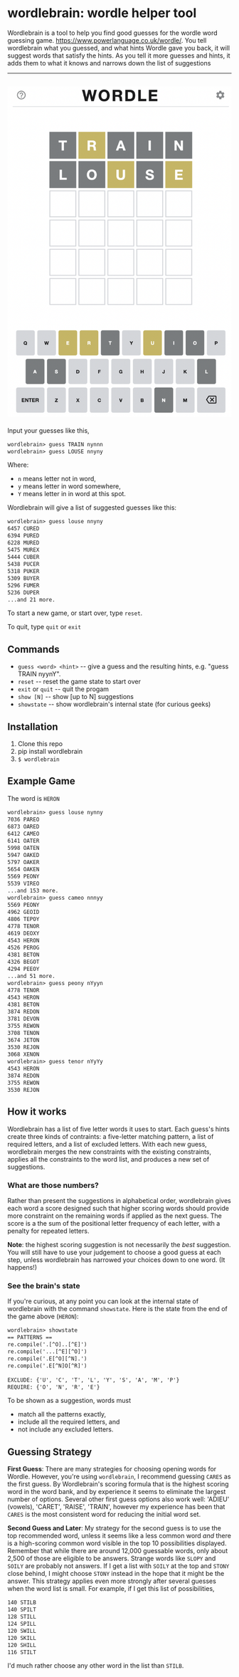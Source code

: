 wordlebrain: wordle helper tool
===============================

Wordlebrain is a tool to help you find good guesses for the wordle
word guessing game.  https://www.powerlanguage.co.uk/wordle/. 
You tell wordlebrain what you guessed, and what hints Wordle 
gave you back, it will suggest words that satisfy the hints.
As you tell it more guesses and hints, it adds them to what it 
knows and narrows down the list of suggestions

---

![Screenshot of Wordle winning Wordle game with three guesses, TRAIN, and LOUSE.](images/trainlouse.png)
---


Input your guesses like this,

```
wordlebrain> guess TRAIN nynnn
wordlebrain> guess LOUSE nnyny
```

Where:
* `n` means letter not in word, 
* `y` means letter in word somewhere, 
* `Y` means letter in in word at this spot.  

Wordlebrain will give a list of suggested guesses like this: 

```
wordlebrain> guess louse nnyny
6457 CURED
6394 PURED
6228 MURED
5475 MUREX
5444 CUBER
5438 PUCER
5318 PUKER
5309 BUYER
5296 FUMER
5236 DUPER
...and 21 more.
```

To start a new game, or start over, type `reset`.

To quit, type `quit` or `exit`

Commands
--------
* `guess <word> <hint>` -- give a guess and the resulting hints, e.g. "guess TRAIN nyynY".
* `reset`               -- reset the game state to start over
* `exit` or `quit`        -- quit the progam
* `show [N]`            -- show [up to N] suggestions
* `showstate`           -- show wordlebrain's internal state 
                          (for curious geeks)



Installation
------------

1. Clone this repo
2. pip install wordlebrain
3. `$ wordlebrain`


Example Game
------------

The word is `HERON`

```
wordlebrain> guess louse nynny
7036 PAREO
6873 OARED
6412 CAMEO
6141 OATER
5998 OATEN
5947 OAKED
5797 OAKER
5654 OAKEN
5569 PEONY
5539 VIREO
...and 153 more.
wordlebrain> guess cameo nnnyy
5569 PEONY
4962 GEOID
4806 TEPOY
4778 TENOR
4619 DEOXY
4543 HERON
4526 PEROG
4381 BETON
4326 BEGOT
4294 PEEOY
...and 51 more.
wordlebrain> guess peony nYyyn
4778 TENOR
4543 HERON
4381 BETON
3874 REDON
3781 DEVON
3755 REWON
3708 TENON
3674 JETON
3530 REJON
3068 XENON
wordlebrain> guess tenor nYyYy
4543 HERON
3874 REDON
3755 REWON
3530 REJON
```



How it works
------------

Wordlebrain has a list of five letter words it uses to start.  Each guess's hints create three kinds of contraints: a five-letter matching pattern, a list of required letters, and a list of excluded letters.  With each new guess, wordlebrain merges the new constraints with the existing constraints, applies all the constraints to the word list, and produces a new set of suggestions.

### What are those numbers?

Rather than present the suggestions in alphabetical order, wordlebrain gives each word a score designed such that higher scoring words should provide more constraint on the remaining words if applied as the next guess.  The score is a the sum of the positional letter frequency of each letter, with a penalty for repeated letters.

**Note**: the highest scoring suggestion is not necessarily the *best* suggestion.  You will still have to use your judgement to choose a good guess at each step, unless wordlebrain has narrowed your choices down to one word. (It happens!)

### See the brain's state

If you're curious, at any point you can look at the internal state of wordlebrain with the command `showstate`.  Here is the state from the end of the game above (`HERON`):

```
wordlebrain> showstate
== PATTERNS ==
re.compile('.[^O]..[^E]')
re.compile('...[^E][^O]')
re.compile('.E[^O][^N].')
re.compile('.E[^N]O[^R]')

EXCLUDE: {'U', 'C', 'T', 'L', 'Y', 'S', 'A', 'M', 'P'}
REQUIRE: {'O', 'N', 'R', 'E'}
```

To be shown as a suggestion, words must
* match all the patterns exactly,
* include all the required letters, and
* not include any excluded letters.


Guessing Strategy
-----------------

__First Guess__: There are many strategies for choosing opening words for Wordle. However, you're using `wordlebrain`, I recommend guessing `CARES` as the first guess.  By Wordlebrain's scoring formula that is the highest scoring word in the word bank, and by experience it seems to eliminate the largest number of options.   Several other first guess options also work well: 'ADIEU' (vowels), 'CARET', 'RAISE', 'TRAIN', however my experience has been that `CARES` is the most consistent word for reducing the initial word set.

__Second Guess and Later__:  My strategy for the second guess is to use the top recommended word, unless it seems like a less common word _and_ there is a high-scoring common word visible in the top 10 possibilities displayed.  Remember that while there are around 12,000 guessable words, only about 2,500 of those are eligible to be answers.  Strange words like `SLOPY` and `SOILY` are probably not answers.  If I get a list with `SOILY` at the top and `STONY` close behind, I might choose `STONY` instead in the hope that it might be the answer.  This strategy applies even more strongly after several guesses when the word list is small.  For example, if I get this list of possibilities,
```
140 STILB
140 SPILT
128 STILL
124 SPILL
120 SWILL
120 SKILL
120 SHILL
116 STILT
```
I'd much rather choose any other word in the list than `STILB`.
